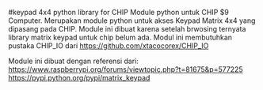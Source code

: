 #keypad 4x4 python library for CHIP
Module python untuk CHIP $9 Computer.
Merupakan module python untuk akses Keypad Matrix 4x4 yang dipasang pada CHIP.
Module ini dibuat karena setelah brwosing ternyata library matrix keypad untuk chip belum ada.
Modul ini membutuhkan pustaka CHIP_IO dari https://github.com/xtacocorex/CHIP_IO

Module ini dibuat dengan referensi dari:
https://www.raspberrypi.org/forums/viewtopic.php?t=81675&p=577225
https://pypi.python.org/pypi/matrix_keypad
